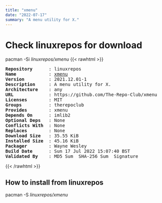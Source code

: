 ```yaml
---
title: "xmenu"
date: "2022-07-17"
summary: "A menu utility for X."
---
```


# Check linuxrepos for download

pacman -Si *linuxrepos/xmenu*
{{< rawhtml >}}
<pre class="highlight">
<b>Repository</b>      : linuxrepos
<b>Name</b>            : <a href="../../static/x86_64/xmenu-2021.12.01-1-any.pkg.tar.zst">xmenu</a>
<b>Version</b>         : 2021.12.01-1
<b>Description</b>     : A menu utility for X.
<b>Architecture</b>    : any
<b>URL</b>             : https://github.com/The-Repo-Club/xmenu
<b>Licenses</b>        : MIT
<b>Groups</b>          : therepoclub
<b>Provides</b>        : xmenu
<b>Depends On</b>      : imlib2
<b>Optional Deps</b>   : None
<b>Conflicts With</b>  : None
<b>Replaces</b>        : None
<b>Download Size</b>   : 35.55 KiB
<b>Installed Size</b>  : 45.16 KiB
<b>Packager</b>        : Wayne Wesley <wayne6324@gmail.com>
<b>Build Date</b>      : Sun 17 Jul 2022 15:07:40 BST
<b>Validated By</b>    : MD5 Sum  SHA-256 Sum  Signature
</pre>
{{< /rawhtml >}}
## How to install from linuxrepos

pacman -S *linuxrepos/xmenu*
